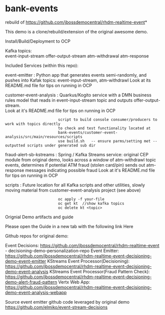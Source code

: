 # bank-events
rebuild of https://github.com/jbossdemocentral/rhdm-realtime-event*

This demo is a clone/rebuild/extension of the original awesome demo.


Install/Build/Deployment to OCP


Kafka topics:  
event-input-stream
offer-output-stream
atm-withdrawal
atm-response




Included Services (within this repo):

event-emitter :             Python app that generates events semi-randomly, and pushes into Kafak topics: event-input-stream, atm-withdrawl
                            Look at its README.md file for tips on running in OCP

customer-event-analysis :   Quarkus/Kogito service with a DMN business rules model that reads in event-input-stream topic and
                            outputs offer-output-stream.  
                            Look at it's README.md file for tips on running in OCP

                            script to build console consumer/producers to work with topics directly
                            to check and test functionality located at
                            bank-events/customer-event-analysis/src/main/resources/scripts
                            use build.sh   -- ensure parms/setting met -- outputted scripts under generated sub dir


fraud-alert-sb-kstreams :  Spring / Kafka Streams service: original CEP module from original demo, looks across a window of atm-withdrawl topic events,
                            determines if potential ATM fraud (stolen card/pin) sends out atm-response messages indicating possible fraud
                            Look at it's README.md file for tips on running in OCP


scripts :                   Future location for all Kafka scripts and other utilities,
                            slowly moving material from customer-event-analysis project (see above)

                            oc apply -f your-file
                            oc get kt  //show kafka topics
                            oc delete kt <topic>



Orignial Demo artifacts and guide

Please open the Guide in a new tab with the following link Here


Github repos for original demo:

Event Decisions:
https://github.com/jbossdemocentral/rhdm-realtime-event - decisioning-demo-personalization-repo
Event Emitter:
https://github.com/jbossdemocentral/rhdm-realtime-event-decisioning-demo-event-emitter
KStreams Event Processor(Decisioning):
https://github.com/jbossdemocentral/rhdm-realtime-event-decisioning-demo-event-analysis
KStreams Event Processor(Fraud Pattern Check):
https://github.com/jbossdemocentral/rhdm-realtime-event-decisioning-demo-alert-fraud-pattern
Vertx Web App:
https://github.com/jbossdemocentral/rhdm-realtime-event-decisioning-demo-event-analysis-webapp


Source event emitter github code leveraged by original demo
https://github.com/elmiko/event-stream-decisions




